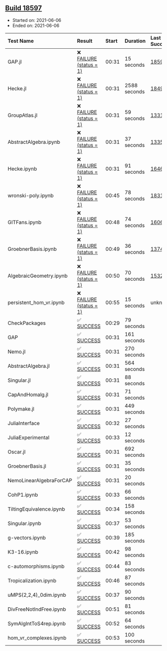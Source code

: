 ## [Build 18597](https://oscarci.mathematik.uni-kl.de/job/oscar/18597/)

* Started on: 2021-06-06
* Ended on: 2021-06-06

| Test Name    | Result | Start | Duration | Last Success | First Failure |
|:-------------|:-------|:------|:---------|:-------------|:--------------|
| GAP.jl | ❌ [FAILURE (status = 1)](https://oscarci.mathematik.uni-kl.de/job/oscar/18597/artifact/logs/build-18597/GAP.jl.log) | 00:31 | 15 seconds | [18596](https://oscarci.mathematik.uni-kl.de/job/oscar/18596/) | [18597](https://oscarci.mathematik.uni-kl.de/job/oscar/18597/) |
| Hecke.jl | ❌ [FAILURE (status = 1)](https://oscarci.mathematik.uni-kl.de/job/oscar/18597/artifact/logs/build-18597/Hecke.jl.log) | 00:31 | 2588 seconds | [18490](https://oscarci.mathematik.uni-kl.de/job/oscar/18490/) | [18491](https://oscarci.mathematik.uni-kl.de/job/oscar/18491/) |
| GroupAtlas.jl | ❌ [FAILURE (status = 1)](https://oscarci.mathematik.uni-kl.de/job/oscar/18597/artifact/logs/build-18597/GroupAtlas.jl.log) | 00:31 | 59 seconds | [13311](https://oscarci.mathematik.uni-kl.de/job/oscar/13311/) | [13312](https://oscarci.mathematik.uni-kl.de/job/oscar/13312/) |
| AbstractAlgebra.ipynb | ❌ [FAILURE (status = 1)](https://oscarci.mathematik.uni-kl.de/job/oscar/18597/artifact/logs/build-18597/AbstractAlgebra.ipynb.log) | 00:31 | 37 seconds | [13355](https://oscarci.mathematik.uni-kl.de/job/oscar/13355/) | [13356](https://oscarci.mathematik.uni-kl.de/job/oscar/13356/) |
| Hecke.ipynb | ❌ [FAILURE (status = 1)](https://oscarci.mathematik.uni-kl.de/job/oscar/18597/artifact/logs/build-18597/Hecke.ipynb.log) | 00:31 | 91 seconds | [16463](https://oscarci.mathematik.uni-kl.de/job/oscar/16463/) | [16464](https://oscarci.mathematik.uni-kl.de/job/oscar/16464/) |
| wronski-poly.ipynb | ❌ [FAILURE (status = 1)](https://oscarci.mathematik.uni-kl.de/job/oscar/18597/artifact/logs/build-18597/wronski-poly.ipynb.log) | 00:45 | 78 seconds | [18314](https://oscarci.mathematik.uni-kl.de/job/oscar/18314/) | [18315](https://oscarci.mathematik.uni-kl.de/job/oscar/18315/) |
| GITFans.ipynb | ❌ [FAILURE (status = 1)](https://oscarci.mathematik.uni-kl.de/job/oscar/18597/artifact/logs/build-18597/GITFans.ipynb.log) | 00:48 | 74 seconds | [16068](https://oscarci.mathematik.uni-kl.de/job/oscar/16068/) | [16069](https://oscarci.mathematik.uni-kl.de/job/oscar/16069/) |
| GroebnerBasis.ipynb | ❌ [FAILURE (status = 1)](https://oscarci.mathematik.uni-kl.de/job/oscar/18597/artifact/logs/build-18597/GroebnerBasis.ipynb.log) | 00:49 | 36 seconds | [13748](https://oscarci.mathematik.uni-kl.de/job/oscar/13748/) | [13749](https://oscarci.mathematik.uni-kl.de/job/oscar/13749/) |
| AlgebraicGeometry.ipynb | ❌ [FAILURE (status = 1)](https://oscarci.mathematik.uni-kl.de/job/oscar/18597/artifact/logs/build-18597/AlgebraicGeometry.ipynb.log) | 00:50 | 70 seconds | [15322](https://oscarci.mathematik.uni-kl.de/job/oscar/15322/) | [15323](https://oscarci.mathematik.uni-kl.de/job/oscar/15323/) |
| persistent_hom_vr.ipynb | ❌ [FAILURE (status = 1)](https://oscarci.mathematik.uni-kl.de/job/oscar/18597/artifact/logs/build-18597/persistent_hom_vr.ipynb.log) | 00:55 | 15 seconds | unknown | unknown |
| CheckPackages | ✅ [SUCCESS](https://oscarci.mathematik.uni-kl.de/job/oscar/18597/artifact/logs/build-18597/CheckPackages.log) | 00:29 | 79 seconds |  |  |
| GAP | ✅ [SUCCESS](https://oscarci.mathematik.uni-kl.de/job/oscar/18597/artifact/logs/build-18597/GAP.log) | 00:31 | 161 seconds |  |  |
| Nemo.jl | ✅ [SUCCESS](https://oscarci.mathematik.uni-kl.de/job/oscar/18597/artifact/logs/build-18597/Nemo.jl.log) | 00:31 | 270 seconds |  |  |
| AbstractAlgebra.jl | ✅ [SUCCESS](https://oscarci.mathematik.uni-kl.de/job/oscar/18597/artifact/logs/build-18597/AbstractAlgebra.jl.log) | 00:31 | 564 seconds |  |  |
| Singular.jl | ✅ [SUCCESS](https://oscarci.mathematik.uni-kl.de/job/oscar/18597/artifact/logs/build-18597/Singular.jl.log) | 00:31 | 88 seconds |  |  |
| CapAndHomalg.jl | ✅ [SUCCESS](https://oscarci.mathematik.uni-kl.de/job/oscar/18597/artifact/logs/build-18597/CapAndHomalg.jl.log) | 00:31 | 71 seconds |  |  |
| Polymake.jl | ✅ [SUCCESS](https://oscarci.mathematik.uni-kl.de/job/oscar/18597/artifact/logs/build-18597/Polymake.jl.log) | 00:31 | 449 seconds |  |  |
| JuliaInterface | ✅ [SUCCESS](https://oscarci.mathematik.uni-kl.de/job/oscar/18597/artifact/logs/build-18597/JuliaInterface.log) | 00:32 | 27 seconds |  |  |
| JuliaExperimental | ✅ [SUCCESS](https://oscarci.mathematik.uni-kl.de/job/oscar/18597/artifact/logs/build-18597/JuliaExperimental.log) | 00:33 | 12 seconds |  |  |
| Oscar.jl | ✅ [SUCCESS](https://oscarci.mathematik.uni-kl.de/job/oscar/18597/artifact/logs/build-18597/Oscar.jl.log) | 00:31 | 692 seconds |  |  |
| GroebnerBasis.jl | ✅ [SUCCESS](https://oscarci.mathematik.uni-kl.de/job/oscar/18597/artifact/logs/build-18597/GroebnerBasis.jl.log) | 00:31 | 35 seconds |  |  |
| NemoLinearAlgebraForCAP | ✅ [SUCCESS](https://oscarci.mathematik.uni-kl.de/job/oscar/18597/artifact/logs/build-18597/NemoLinearAlgebraForCAP.log) | 00:31 | 20 seconds |  |  |
| CohP1.ipynb | ✅ [SUCCESS](https://oscarci.mathematik.uni-kl.de/job/oscar/18597/artifact/logs/build-18597/CohP1.ipynb.log) | 00:33 | 66 seconds |  |  |
| TiltingEquivalence.ipynb | ✅ [SUCCESS](https://oscarci.mathematik.uni-kl.de/job/oscar/18597/artifact/logs/build-18597/TiltingEquivalence.ipynb.log) | 00:34 | 158 seconds |  |  |
| Singular.ipynb | ✅ [SUCCESS](https://oscarci.mathematik.uni-kl.de/job/oscar/18597/artifact/logs/build-18597/Singular.ipynb.log) | 00:37 | 53 seconds |  |  |
| g-vectors.ipynb | ✅ [SUCCESS](https://oscarci.mathematik.uni-kl.de/job/oscar/18597/artifact/logs/build-18597/g-vectors.ipynb.log) | 00:39 | 185 seconds |  |  |
| K3-16.ipynb | ✅ [SUCCESS](https://oscarci.mathematik.uni-kl.de/job/oscar/18597/artifact/logs/build-18597/K3-16.ipynb.log) | 00:42 | 98 seconds |  |  |
| c-automorphisms.ipynb | ✅ [SUCCESS](https://oscarci.mathematik.uni-kl.de/job/oscar/18597/artifact/logs/build-18597/c-automorphisms.ipynb.log) | 00:44 | 83 seconds |  |  |
| Tropicalization.ipynb | ✅ [SUCCESS](https://oscarci.mathematik.uni-kl.de/job/oscar/18597/artifact/logs/build-18597/Tropicalization.ipynb.log) | 00:46 | 87 seconds |  |  |
| uMPS(2,2,4)_0dim.ipynb | ✅ [SUCCESS](https://oscarci.mathematik.uni-kl.de/job/oscar/18597/artifact/logs/build-18597/uMPS-2-2-4-_0dim.ipynb.log) | 00:37 | 90 seconds |  |  |
| DivFreeNotIndFree.ipynb | ✅ [SUCCESS](https://oscarci.mathematik.uni-kl.de/job/oscar/18597/artifact/logs/build-18597/DivFreeNotIndFree.ipynb.log) | 00:51 | 81 seconds |  |  |
| SymAlgIntToS4rep.ipynb | ✅ [SUCCESS](https://oscarci.mathematik.uni-kl.de/job/oscar/18597/artifact/logs/build-18597/SymAlgIntToS4rep.ipynb.log) | 00:52 | 64 seconds |  |  |
| hom_vr_complexes.ipynb | ✅ [SUCCESS](https://oscarci.mathematik.uni-kl.de/job/oscar/18597/artifact/logs/build-18597/hom_vr_complexes.ipynb.log) | 00:53 | 100 seconds |  |  |
